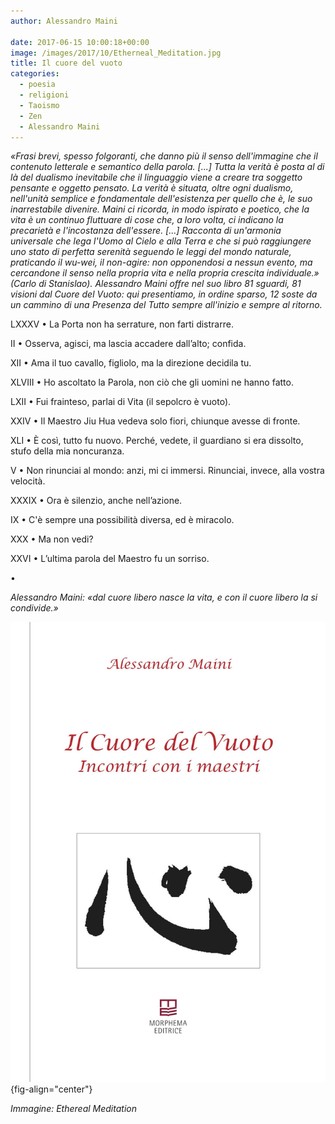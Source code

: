 ```yaml
---
author: Alessandro Maini

date: 2017-06-15 10:00:18+00:00
image: /images/2017/10/Etherneal_Meditation.jpg
title: Il cuore del vuoto
categories:
  - poesia
  - religioni
  - Taoismo
  - Zen
  - Alessandro Maini
---
```


*«Frasi brevi, spesso folgoranti, che danno più il senso dell'immagine che il contenuto letterale e semantico della parola. \[...\] Tutta la verità è posta al di là del dualismo inevitabile che il linguaggio viene a creare tra soggetto pensante e oggetto pensato. La verità è situata, oltre ogni dualismo, nell'unità semplice e fondamentale dell'esistenza per quello che è, le suo inarrestabile divenire. Maini ci ricorda, in modo ispirato e poetico, che la vita è un continuo fluttuare di cose che, a loro volta, ci indicano la precarietà e l'incostanza dell'essere. \[...\] Racconta di un'armonia universale che lega l'Uomo al Cielo e alla Terra e che si può raggiungere uno stato di perfetta serenità seguendo le leggi del mondo naturale, praticando il wu-wei, il non-agire: non opponendosi a nessun evento, ma cercandone il senso nella propria vita e nella propria crescita individuale.» (Carlo di Stanislao). Alessandro Maini offre nel suo libro 81 sguardi, 81 visioni dal Cuore del Vuoto: qui presentiamo, in ordine sparso, 12 soste da un cammino di una Presenza del Tutto sempre all'inizio e sempre al ritorno.*

LXXXV • La Porta non ha serrature, non farti distrarre.

II • Osserva, agisci, ma lascia accadere dall’alto; confida.

XII • Ama il tuo cavallo, figliolo, ma la direzione decidila tu.

XLVIII • Ho ascoltato la Parola, non ciò che gli uomini ne hanno fatto.

LXII • Fui frainteso, parlai di Vita (il sepolcro è vuoto).

XXIV • Il Maestro Jiu Hua vedeva solo fiori, chiunque avesse di fronte.

XLI • È così, tutto fu nuovo. Perché, vedete, il guardiano si era dissolto, stufo della mia noncuranza.

V • Non rinunciai al mondo: anzi, mi ci immersi. Rinunciai, invece, alla vostra velocità.

XXXIX • Ora è silenzio, anche nell’azione.

IX • C'è sempre una possibilità diversa, ed è miracolo.

XXX • Ma non vedi?

XXVI • L’ultima parola del Maestro fu un sorriso.

•

*Alessandro Maini: «dal cuore libero nasce la vita, e con il cuore libero la si condivide.»*

![Brossura, 106 pp., Morphema Editrice, Terni 2017 EAN: 9788885483064](/images/2017/08/9788885483064_0_0_0_75.jpg){fig-align="center"}

*Immagine: Ethereal Meditation*
